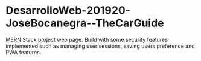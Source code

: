 # DesarrolloWeb-201920-JoseBocanegra--TheCarGuide
MERN Stack project web page. Build with some security features implemented such as managing user sessions, saving users preference and PWA features.
